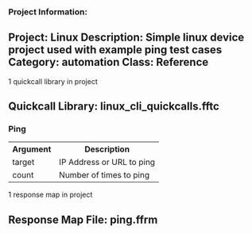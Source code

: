 ### Project Information:
Project: Linux
Description: Simple linux device project used with example ping test cases
Category: automation
Class: Reference
 ----
1 quickcall library in project
## Quickcall Library: linux_cli_quickcalls.fftc
### Ping
<table><tr><th>Argument</th><th>Description</th></tr>
<tr><td>target</td><td>IP Address or URL to ping</tr></td>
<tr><td>count</td><td>Number of times to ping</tr></td></table>

1 response map in project
## Response Map File: ping.ffrm